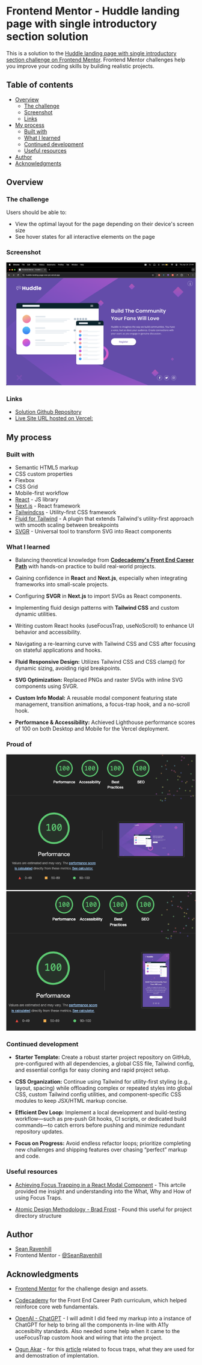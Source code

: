 # Frontend Mentor - Huddle landing page with single introductory section solution

This is a solution to the [Huddle landing page with single introductory section challenge on Frontend Mentor](https://www.frontendmentor.io/challenges/huddle-landing-page-with-a-single-introductory-section-B_2Wvxgi0). Frontend Mentor challenges help you improve your coding skills by building realistic projects. 

## Table of contents

- [Overview](#overview)
  - [The challenge](#the-challenge)
  - [Screenshot](#screenshot)
  - [Links](#links)
- [My process](#my-process)
  - [Built with](#built-with)
  - [What I learned](#what-i-learned)
  - [Continued development](#continued-development)
  - [Useful resources](#useful-resources)
- [Author](#author)
- [Acknowledgments](#acknowledgments)

## Overview

### The challenge

Users should be able to:

- View the optimal layout for the page depending on their device's screen size
- See hover states for all interactive elements on the page

### Screenshot

![](./screenshots/screenshot.png)

### Links

- [Solution Github Repository ](https://github.com/SeanRavenhill/huddle-landing-page-with-single-introductory-section-nextjs)
- [Live Site URL hosted on Vercel: ](https://huddle-landing-page-one-psi.vercel.app/)

## My process

### Built with

- Semantic HTML5 markup
- CSS custom properties
- Flexbox
- CSS Grid
- Mobile-first workflow
- [React](https://reactjs.org/) - JS library
- [Next.js](https://nextjs.org/) - React framework
- [Tailwindcss](https://tailwindcss.com/) - Utility-first CSS framework
- [Fluid for Tailwind](https://fluid.tw/) - A plugin that extends Tailwind's utility-first approach with smooth scaling between breakpoints
- [SVGR](https://react-svgr.com/) - Universal tool to transform SVG into React components

### What I learned

- Balancing theoretical knowledge from [**Codecademy's Front End Career Path**](https://www.codecademy.com/learn/paths/front-end-engineer-career-path) with hands-on practice to build real-world projects.

- Gaining confidence in **React** and **Next.js**, especially when integrating frameworks into small-scale projects.

- Configuring **SVGR** in **Next.js** to import SVGs as React components.

- Implementing fluid design patterns with **Tailwind CSS** and custom dynamic utilities.

- Writing custom React hooks (useFocusTrap, useNoScroll) to enhance UI behavior and accessibility.

- Navigating a re-learning curve with Tailwind CSS and CSS after focusing on stateful applications and hooks.

- **Fluid Responsive Design:** Utilizes Tailwind CSS and CSS clamp() for dynamic sizing, avoiding rigid breakpoints.

- **SVG Optimization:** Replaced PNGs and raster SVGs with inline SVG components using SVGR.

- **Custom Info Modal:** A reusable modal component featuring state management, transition animations, a focus-trap hook, and a no-scroll hook.

- **Performance & Accessibility:** Achieved Lighthouse performance scores of 100 on both Desktop and Mobile for the Vercel deployment.

### Proud of
![](./screenshots/lh_scr_desktop.png)
![](./screenshots/lh_scr_mobile.png)


### Continued development

- **Starter Template:** Create a robust starter project repository on GitHub, pre-configured with all dependencies, a global CSS file, Tailwind config, and essential configs for easy cloning and rapid project setup.

- **CSS Organization:** Continue using Tailwind for utility-first styling (e.g., layout, spacing) while offloading complex or repeated styles into global CSS, custom Tailwind config utilities, and component-specific CSS modules to keep JSX/HTML markup concise.

- **Efficient Dev Loop:** Implement a local development and build-testing workflow—such as pre-push Git hooks, CI scripts, or dedicated build commands—to catch errors before pushing and minimize redundant repository updates.

- **Focus on Progress:** Avoid endless refactor loops; prioritize completing new challenges and shipping features over chasing “perfect” markup and code.

### Useful resources

- [Achieving Focus Trapping in a React Modal Component](https://medium.com/cstech/achieving-focus-trapping-in-a-react-modal-component-3f28f596f35b) - This artcile provided me insight and understanding into the What, Why and How of using Focus Traps.

- [Atomic Design Methodology - Brad Frost](https://atomicdesign.bradfrost.com/) - Found this useful for project directory structure

## Author

- [Sean Ravenhill](https://github.com/SeanRavenhill)
- Frontend Mentor - [@SeanRavenhill](https://www.frontendmentor.io/profile/SeanRavenhill)

## Acknowledgments

- [Frontend Mentor](https://www.frontendmentor.io/) for the challenge design and assets.

- [Codecademy](https://www.frontendmentor.io/https://www.codecademy.com/) for the Front End Career Path curriculum, which helped reinforce core web fundamentals.

- [OpenAI - ChatGPT](https://openai.com/chatgpt/overview/) - I will admit I did feed my markup into a instance of ChatGPT for help to bring all the components in-line with A11y accesibilty standards. Also needed some help when it came to the useFocusTrap custom hook and wiring that into the project.

- [Ogun Akar](https://medium.com/@ogunakar) - for this [article](https://medium.com/cstech/achieving-focus-trapping-in-a-react-modal-component-3f28f596f35b) related to focus traps, what they are used for and demostration of implentation.



